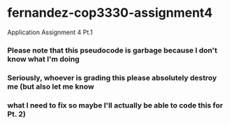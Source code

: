 # fernandez-cop3330-assignment4
Application Assignment 4 Pt.1

### Please note that this pseudocode is garbage because I don't know what I'm doing
### Seriously, whoever is grading this please absolutely destroy me (but also let me know
### what I need to fix so maybe I'll actually be able to code this for Pt. 2)
